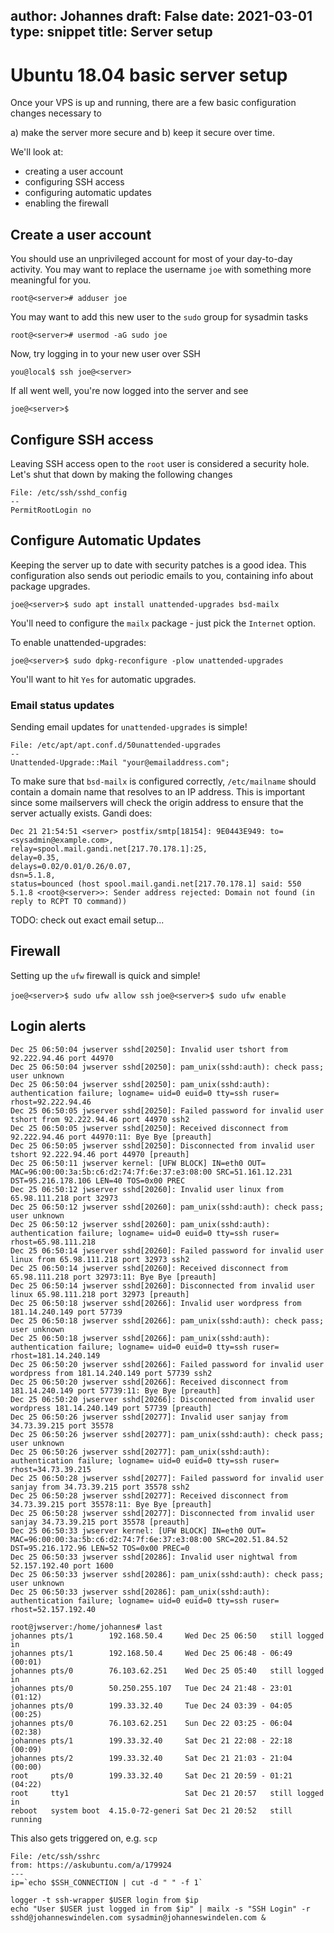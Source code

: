 author: Johannes
draft: False
date: 2021-03-01
type: snippet
title: Server setup
---
# Ubuntu 18.04 basic server setup

Once your VPS is up and running, there are a few basic configuration changes necessary to 

a) make the server more secure and 
b) keep it secure over time.

We'll look at:

- creating a user account
- configuring SSH access
- configuring automatic updates
- enabling the firewall

## Create a user account

You should use an unprivileged account for most of your day-to-day activity. You may want to replace the username `joe` with something more meaningful for you.

`root@<server># adduser joe`

You may want to add this new user to the `sudo` group for sysadmin tasks

`root@<server># usermod -aG sudo joe`

Now, try logging in to your new user over SSH

`you@local$ ssh joe@<server>`

If all went well, you're now logged into the server and see

`joe@<server>$`

## Configure SSH access

Leaving SSH access open to the `root` user is considered a security hole. Let's shut that down by making the following changes

```
File: /etc/ssh/sshd_config
--
PermitRootLogin no 
```

## Configure Automatic Updates

Keeping the server up to date with security patches is a good idea. This configuration also sends out periodic emails to you, containing info about package upgrades.

`joe@<server>$ sudo apt install unattended-upgrades bsd-mailx`

You'll need to configure the `mailx` package - just pick the `Internet` option.

To enable unattended-upgrades:

`joe@<server>$ sudo dpkg-reconfigure -plow unattended-upgrades`

You'll want to hit `Yes` for automatic upgrades.

### Email status updates

Sending email updates for `unattended-upgrades` is simple!

```
File: /etc/apt/apt.conf.d/50unattended-upgrades
--
Unattended-Upgrade::Mail "your@emailaddress.com";
```

To make sure that `bsd-mailx` is configured correctly, `/etc/mailname` should contain a domain name that resolves to an IP address. This is important since some mailservers will check the origin address to ensure that the server actually exists. Gandi does:

```
Dec 21 21:54:51 <server> postfix/smtp[18154]: 9E0443E949: to=<sysadmin@example.com>, 
relay=spool.mail.gandi.net[217.70.178.1]:25, 
delay=0.35, 
delays=0.02/0.01/0.26/0.07, 
dsn=5.1.8, 
status=bounced (host spool.mail.gandi.net[217.70.178.1] said: 550 5.1.8 <root@<server>>: Sender address rejected: Domain not found (in reply to RCPT TO command))
```

TODO: check out exact email setup...

## Firewall

Setting up the `ufw` firewall is quick and simple!

`joe@<server>$ sudo ufw allow ssh`
`joe@<server>$ sudo ufw enable`


## Login alerts

```
Dec 25 06:50:04 jwserver sshd[20250]: Invalid user tshort from 92.222.94.46 port 44970
Dec 25 06:50:04 jwserver sshd[20250]: pam_unix(sshd:auth): check pass; user unknown
Dec 25 06:50:04 jwserver sshd[20250]: pam_unix(sshd:auth): authentication failure; logname= uid=0 euid=0 tty=ssh ruser= rhost=92.222.94.46
Dec 25 06:50:05 jwserver sshd[20250]: Failed password for invalid user tshort from 92.222.94.46 port 44970 ssh2
Dec 25 06:50:05 jwserver sshd[20250]: Received disconnect from 92.222.94.46 port 44970:11: Bye Bye [preauth]
Dec 25 06:50:05 jwserver sshd[20250]: Disconnected from invalid user tshort 92.222.94.46 port 44970 [preauth]
Dec 25 06:50:11 jwserver kernel: [UFW BLOCK] IN=eth0 OUT= MAC=96:00:00:3a:5b:c6:d2:74:7f:6e:37:e3:08:00 SRC=51.161.12.231 DST=95.216.178.106 LEN=40 TOS=0x00 PREC
Dec 25 06:50:12 jwserver sshd[20260]: Invalid user linux from 65.98.111.218 port 32973
Dec 25 06:50:12 jwserver sshd[20260]: pam_unix(sshd:auth): check pass; user unknown
Dec 25 06:50:12 jwserver sshd[20260]: pam_unix(sshd:auth): authentication failure; logname= uid=0 euid=0 tty=ssh ruser= rhost=65.98.111.218
Dec 25 06:50:14 jwserver sshd[20260]: Failed password for invalid user linux from 65.98.111.218 port 32973 ssh2
Dec 25 06:50:14 jwserver sshd[20260]: Received disconnect from 65.98.111.218 port 32973:11: Bye Bye [preauth]
Dec 25 06:50:14 jwserver sshd[20260]: Disconnected from invalid user linux 65.98.111.218 port 32973 [preauth]
Dec 25 06:50:18 jwserver sshd[20266]: Invalid user wordpress from 181.14.240.149 port 57739
Dec 25 06:50:18 jwserver sshd[20266]: pam_unix(sshd:auth): check pass; user unknown
Dec 25 06:50:18 jwserver sshd[20266]: pam_unix(sshd:auth): authentication failure; logname= uid=0 euid=0 tty=ssh ruser= rhost=181.14.240.149
Dec 25 06:50:20 jwserver sshd[20266]: Failed password for invalid user wordpress from 181.14.240.149 port 57739 ssh2
Dec 25 06:50:20 jwserver sshd[20266]: Received disconnect from 181.14.240.149 port 57739:11: Bye Bye [preauth]
Dec 25 06:50:20 jwserver sshd[20266]: Disconnected from invalid user wordpress 181.14.240.149 port 57739 [preauth]
Dec 25 06:50:26 jwserver sshd[20277]: Invalid user sanjay from 34.73.39.215 port 35578
Dec 25 06:50:26 jwserver sshd[20277]: pam_unix(sshd:auth): check pass; user unknown
Dec 25 06:50:26 jwserver sshd[20277]: pam_unix(sshd:auth): authentication failure; logname= uid=0 euid=0 tty=ssh ruser= rhost=34.73.39.215
Dec 25 06:50:28 jwserver sshd[20277]: Failed password for invalid user sanjay from 34.73.39.215 port 35578 ssh2
Dec 25 06:50:28 jwserver sshd[20277]: Received disconnect from 34.73.39.215 port 35578:11: Bye Bye [preauth]
Dec 25 06:50:28 jwserver sshd[20277]: Disconnected from invalid user sanjay 34.73.39.215 port 35578 [preauth]
Dec 25 06:50:33 jwserver kernel: [UFW BLOCK] IN=eth0 OUT= MAC=96:00:00:3a:5b:c6:d2:74:7f:6e:37:e3:08:00 SRC=202.51.84.52 DST=95.216.172.96 LEN=52 TOS=0x00 PREC=0
Dec 25 06:50:33 jwserver sshd[20286]: Invalid user nightwal from 52.157.192.40 port 1600
Dec 25 06:50:33 jwserver sshd[20286]: pam_unix(sshd:auth): check pass; user unknown
Dec 25 06:50:33 jwserver sshd[20286]: pam_unix(sshd:auth): authentication failure; logname= uid=0 euid=0 tty=ssh ruser= rhost=52.157.192.40
```

```
root@jwserver:/home/johannes# last
johannes pts/1        192.168.50.4     Wed Dec 25 06:50   still logged in
johannes pts/1        192.168.50.4     Wed Dec 25 06:48 - 06:49  (00:01)
johannes pts/0        76.103.62.251    Wed Dec 25 05:40   still logged in
johannes pts/0        50.250.255.107   Tue Dec 24 21:48 - 23:01  (01:12)
johannes pts/0        199.33.32.40     Tue Dec 24 03:39 - 04:05  (00:25)
johannes pts/0        76.103.62.251    Sun Dec 22 03:25 - 06:04  (02:38)
johannes pts/1        199.33.32.40     Sat Dec 21 22:08 - 22:18  (00:09)
johannes pts/2        199.33.32.40     Sat Dec 21 21:03 - 21:04  (00:00)
root     pts/0        199.33.32.40     Sat Dec 21 20:59 - 01:21  (04:22)
root     tty1                          Sat Dec 21 20:57   still logged in
reboot   system boot  4.15.0-72-generi Sat Dec 21 20:52   still running
```

This also gets triggered on, e.g. `scp`


```
File: /etc/ssh/sshrc
from: https://askubuntu.com/a/179924
---
ip=`echo $SSH_CONNECTION | cut -d " " -f 1`

logger -t ssh-wrapper $USER login from $ip
echo "User $USER just logged in from $ip" | mailx -s "SSH Login" -r sshd@johanneswindelen.com sysadmin@johanneswindelen.com &
```
